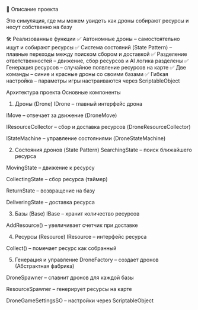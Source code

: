 📖 Описание проекта


Это симуляция, где мы можем увидеть как дроны собирают ресурсы и несут собственно на базу

🛠️ Реализованные функции
✅ Автономные дроны – самостоятельно ищут и собирают ресурсы
✅ Система состояний (State Pattern) – плавные переходы между поиском сбором и доставкой
✅ Разделение ответственностей – движение, сбор ресурсов и AI логика разделены
✅ Генерация ресурсов – случайное появление ресурсов на карте
✅ Две команды – синие и красные дроны со своими базами
✅ Гибкая настройка – параметры игры настраиваются через ScriptableObject

Архитектура проекта
Основные компоненты
1. Дроны (Drone)
IDrone – главный интерфейс дрона

IMove – отвечает за движение (DroneMove)

IResourceCollector – сбор и доставка ресурсов (DroneResourceCollector)

IStateMachine – управление состояниями (DroneStateMachine)



2. Состояния дронов (State Pattern)
SearchingState – поиск ближайшего ресурса

MovingState – движение к ресурсу

CollectingState – сбор ресурса (таймер)

ReturnState – возвращение на базу

DeliveringState – доставка ресурса



3. Базы (Base)
IBase – хранит количество ресурсов

AddResource() – увеличивает счетчик при доставке



4. Ресурсы (Resource)
IResource – интерфейс ресурса

Collect() – помечает ресурс как собранный



5. Генерация и управление
DroneFactory – создает дронов (Абстрактная фабрика)

DroneSpawner – спавнит дронов для каждой базы

ResourceSpawner – генерирует ресурсы на карте

DroneGameSettingsSO – настройки через ScriptableObject
